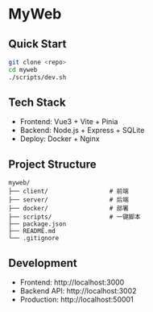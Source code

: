 # MyWeb

## Quick Start
```bash
git clone <repo>
cd myweb
./scripts/dev.sh
```

## Tech Stack
- Frontend: Vue3 + Vite + Pinia
- Backend: Node.js + Express + SQLite
- Deploy: Docker + Nginx

## Project Structure
```
myweb/
├── client/                 # 前端
├── server/                 # 后端
├── docker/                 # 部署
├── scripts/                # 一键脚本
├── package.json
├── README.md
└── .gitignore
```

## Development
- Frontend: http://localhost:3000
- Backend API: http://localhost:3002
- Production: http://localhost:50001